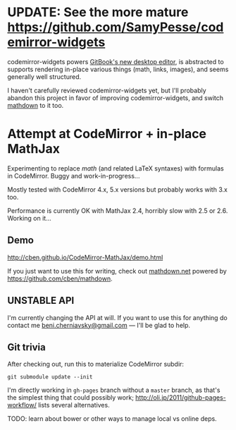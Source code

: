 # UPDATE: See the more mature https://github.com/SamyPesse/codemirror-widgets

codemirror-widgets powers [GitBook's new desktop editor](https://www.gitbook.com/blog/releases/editor-5-beta),
is abstracted to supports rendering in-place various things (math, links, images),
and seems generally well structured.

I haven't carefully reviewed codemirror-widgets yet, but I'll probably abandon this project in favor of improving codemirror-widgets, and switch [mathdown](https://github.com/cben/mathdown) to it too.

# Attempt at CodeMirror + in-place MathJax

Experimenting to replace $math$ (and related LaTeX syntaxes) with formulas in CodeMirror.
Buggy and work-in-progress...

Mostly tested with CodeMirror 4.x, 5.x versions but probably works with 3.x too.

Performance is currently OK with MathJax 2.4, horribly slow with 2.5 or 2.6.  Working on it...

## Demo

http://cben.github.io/CodeMirror-MathJax/demo.html

If you just want to use this for writing, check out [mathdown.net](http://mathdown.net) powered by https://github.com/cben/mathdown.

## UNSTABLE API

I'm currently changing the API at will.
If you want to use this for anything do contact me <beni.cherniavsky@gmail.com> — I'll be glad to help.

## Git trivia

After checking out, run this to materialize CodeMirror subdir:

    git submodule update --init

I'm directly working in `gh-pages` branch without a `master` branch,
as that's the simplest thing that could possibly work;
http://oli.jp/2011/github-pages-workflow/ lists several alternatives.

TODO: learn about bower or other ways to manage local vs online deps.
